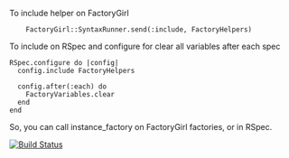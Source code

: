 To include helper on FactoryGirl
    
        FactoryGirl::SyntaxRunner.send(:include, FactoryHelpers)

To include on RSpec and configure for clear all variables after each spec
    
    RSpec.configure do |config|
      config.include FactoryHelpers

      config.after(:each) do
        FactoryVariables.clear
      end
    end

So, you can call instance_factory on FactoryGirl factories, or in RSpec.

[![Build Status](https://travis-ci.org/vgsantoniazzi/instance-factory.svg?branch=master)](https://travis-ci.org/vgsantoniazzi/instance-factory)
